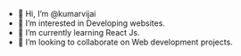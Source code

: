- 👋 Hi, I’m @kumarvijai
- 👀 I’m interested in Developing websites.
- 🌱 I’m currently learning React Js.
- 💞️ I’m looking to collaborate on Web development projects.

<!---
kumarvijai/kumarvijai is a ✨ special ✨ repository because its `README.md` (this file) appears on your GitHub profile.
You can click the Preview link to take a look at your changes.
--->
